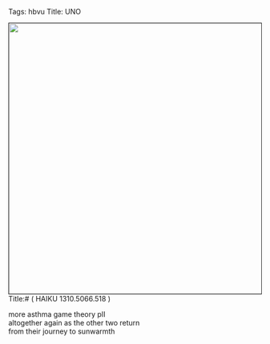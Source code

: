 Tags: hbvu
Title: UNO
  
<p><img src="https://objects.hbvu.su/blotpix/2013/01/27.jpeg" width=540 height=540 alt="" border=1>
Title:# ( HAIKU 1310.5066.518 )  
  
more asthma game theory pII  
altogether again as the other two return  
from their journey to sunwarmth  
